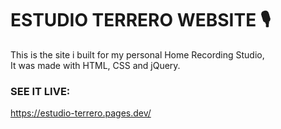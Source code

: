 # ESTUDIO TERRERO WEBSITE 🎙
This is the site i built for my personal Home Recording Studio,  
It was made with HTML, CSS and jQuery.

### SEE IT LIVE:
https://estudio-terrero.pages.dev/
